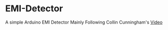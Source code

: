 # EMI-Detector
A simple Arduino EMI Detector
Mainly Following Collin Cunningham's [Video](https://www.youtube.com/watch?v=y1Bke3750WE)
